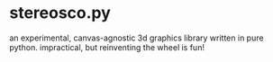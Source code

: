# stereosco.py
 an experimental, canvas-agnostic 3d graphics library written in pure python. impractical, but reinventing the wheel is fun!
